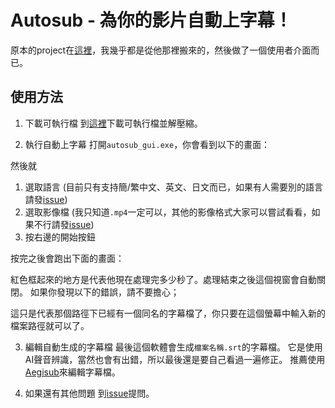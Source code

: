 # Autosub - 為你的影片自動上字幕！

原本的project在[這裡](https://github.com/BingLingGroup/autosub)，我幾乎都是從他那裡搬來的，然後做了一個使用者介面而已。

## 使用方法

1.  下載可執行檔
到[這裡](https://github.com/kwea123/autosub/releases)下載可執行檔並解壓縮。

2.  執行自動上字幕
打開`autosub_gui.exe`，你會看到以下的畫面：

然後就
1.  選取語言 (目前只有支持簡/繁中文、英文、日文而已，如果有人需要別的語言請發[issue](https://github.com/kwea123/autosub/issues))
2.  選取影像檔 (我只知道`.mp4`一定可以，其他的影像格式大家可以嘗試看看，如果不行請發[issue](https://github.com/kwea123/autosub/issues))
3.  按右邊的開始按鈕

按完之後會跑出下面的畫面：

紅色框起來的地方是代表他現在處理完多少秒了。處理結束之後這個視窗會自動關閉。
如果你發現以下的錯誤，請不要擔心；

這只是代表那個路徑下已經有一個同名的字幕檔了，你只要在這個螢幕中輸入新的檔案路徑就可以了。

3.  編輯自動生成的字幕檔
最後這個軟體會生成`檔案名稱.srt`的字幕檔。
它是使用AI聲音辨識，當然也會有出錯，所以最後還是要自己看過一遍修正。
推薦使用[Aegisub](http://www.aegisub.org/)來編輯字幕檔。


4. 如果還有其他問題
到[issue](https://github.com/kwea123/autosub/issues)提問。
